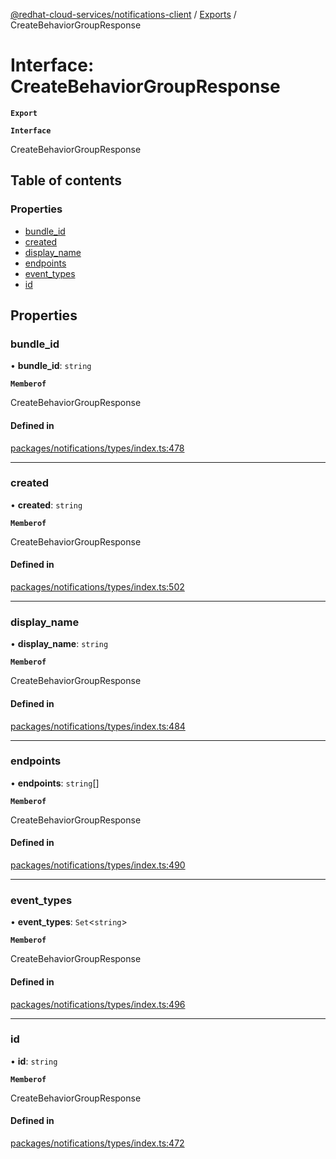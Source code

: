 [@redhat-cloud-services/notifications-client](../README.md) / [Exports](../modules.md) / CreateBehaviorGroupResponse

# Interface: CreateBehaviorGroupResponse

**`Export`**

**`Interface`**

CreateBehaviorGroupResponse

## Table of contents

### Properties

- [bundle\_id](CreateBehaviorGroupResponse.md#bundle_id)
- [created](CreateBehaviorGroupResponse.md#created)
- [display\_name](CreateBehaviorGroupResponse.md#display_name)
- [endpoints](CreateBehaviorGroupResponse.md#endpoints)
- [event\_types](CreateBehaviorGroupResponse.md#event_types)
- [id](CreateBehaviorGroupResponse.md#id)

## Properties

### bundle\_id

• **bundle\_id**: `string`

**`Memberof`**

CreateBehaviorGroupResponse

#### Defined in

[packages/notifications/types/index.ts:478](https://github.com/RedHatInsights/javascript-clients/blob/master/packages/notifications/types/index.ts#L478)

___

### created

• **created**: `string`

**`Memberof`**

CreateBehaviorGroupResponse

#### Defined in

[packages/notifications/types/index.ts:502](https://github.com/RedHatInsights/javascript-clients/blob/master/packages/notifications/types/index.ts#L502)

___

### display\_name

• **display\_name**: `string`

**`Memberof`**

CreateBehaviorGroupResponse

#### Defined in

[packages/notifications/types/index.ts:484](https://github.com/RedHatInsights/javascript-clients/blob/master/packages/notifications/types/index.ts#L484)

___

### endpoints

• **endpoints**: `string`[]

**`Memberof`**

CreateBehaviorGroupResponse

#### Defined in

[packages/notifications/types/index.ts:490](https://github.com/RedHatInsights/javascript-clients/blob/master/packages/notifications/types/index.ts#L490)

___

### event\_types

• **event\_types**: `Set`<`string`\>

**`Memberof`**

CreateBehaviorGroupResponse

#### Defined in

[packages/notifications/types/index.ts:496](https://github.com/RedHatInsights/javascript-clients/blob/master/packages/notifications/types/index.ts#L496)

___

### id

• **id**: `string`

**`Memberof`**

CreateBehaviorGroupResponse

#### Defined in

[packages/notifications/types/index.ts:472](https://github.com/RedHatInsights/javascript-clients/blob/master/packages/notifications/types/index.ts#L472)
